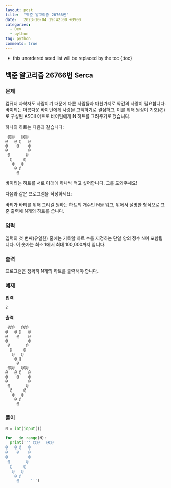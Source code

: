 ```yaml
---
layout: post
title:  "백준 알고리즘 26766번"
date:   2023-10-04 19:42:00 +0900
categories: 
  - Dev
  - python
tag: python
comments: true
---
```


* this unordered seed list will be replaced by the toc
{:toc}

## 백준 알고리즘 26766번 Serca

### 문제

컴퓨터 과학자도 사람이기 때문에 다른 사람들과 마찬가지로 약간의 사랑이 필요합니다. 바이티는 아름다운 바이틴에게 사랑을 고백하기로 결심하고, 이를 위해 원싱이 기호(@)로 구성된 ASCII 아트로 바이틴에게 N 하트를 그려주기로 했습니다.

하나의 하트는 다음과 같습니다:

```text
 @@@   @@@ 
@   @ @   @
@    @    @
@         @
 @       @ 
  @     @  
   @   @   
    @ @    
     @     
```

바이티는 하트를 서로 아래에 하나씩 적고 싶어합니다. 그를 도와주세요!

다음과 같은 프로그램을 작성하세요:

바티가 바티를 위해 그리길 원하는 하트의 개수인 N을 읽고, 위에서 설명한 형식으로 표준 출력에 N개의 하트를 씁니다.

### 입력

입력의 첫 번째(유일한) 줄에는 기록할 하트 수를 지정하는 단일 양의 정수 N이 포함됩니다. 이 숫자는 최소 1에서 최대 100,000까지 입니다.

### 출력

프로그램은 정확히 N개의 하트를 출력해야 합니다.

### 예제

**입력**

```text
2
```

**출력**

```text
 @@@   @@@ 
@   @ @   @
@    @    @
@         @
 @       @ 
  @     @  
   @   @   
    @ @    
     @     
 @@@   @@@ 
@   @ @   @
@    @    @
@         @
 @       @ 
  @     @  
   @   @   
    @ @    
     @     
```

### 풀이

```py
N = int(input())

for _ in range(N):
  print(''' @@@   @@@ 
@   @ @   @
@    @    @
@         @
 @       @ 
  @     @  
   @   @   
    @ @    
     @     ''')
```
